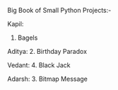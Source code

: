 Big Book of Small Python Projects:-

Kapil:
1. Bagels

Aditya:
2. Birthday Paradox

Vedant:
4. Black Jack

Adarsh:
3. Bitmap Message
